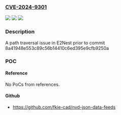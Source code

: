 ### [CVE-2024-9301](https://cve.mitre.org/cgi-bin/cvename.cgi?name=CVE-2024-9301)
![](https://img.shields.io/static/v1?label=Product&message=E2Nest&color=blue)
![](https://img.shields.io/static/v1?label=Version&message=0%3C%208a41948e553c89c56b14410c6ed395e9cfb9250a%20&color=brighgreen)
![](https://img.shields.io/static/v1?label=Vulnerability&message=CWE-22%20Improper%20Limitation%20of%20a%20Pathname%20to%20a%20Restricted%20Directory%20('Path%20Traversal')&color=brighgreen)

### Description

A path traversal issue in E2Nest prior to commit 8a41948e553c89c56b14410c6ed395e9cfb9250a

### POC

#### Reference
No PoCs from references.

#### Github
- https://github.com/fkie-cad/nvd-json-data-feeds

